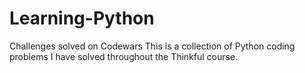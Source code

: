 # Learning-Python
Challenges solved on Codewars
This is a collection of Python coding problems I have solved throughout the Thinkful course.
